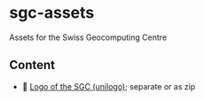 # sgc-assets
Assets for the Swiss Geocomputing Centre

## Content
- :open_file_folder: [Logo of the SGC (unilogo)](SGC_unilogo); separate or as zip
